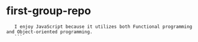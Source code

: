 # first-group-repo
 ```
    I enjoy JavaScript because it utilizes both Functional programming and Object-oriented programming.
    ```